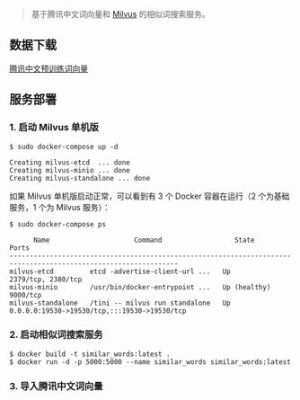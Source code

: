 > 基于腾讯中文词向量和 [Milvus](https://milvus.io/cn/docs) 的相似词搜索服务。

## 数据下载

[腾讯中文预训练词向量](https://pan.baidu.com/s/1Xud2TTo861hkdvjleDXslg?pwd=qnft)

## 服务部署

### 1. 启动 Milvus 单机版

```
$ sudo docker-compose up -d
```

```
Creating milvus-etcd  ... done
Creating milvus-minio ... done
Creating milvus-standalone ... done
```

如果 Milvus 单机版启动正常，可以看到有 3 个 Docker 容器在运行（2 个为基础服务，1 个为 Milvus 服务）：

```
$ sudo docker-compose ps
```

```
      Name                     Command                  State                          Ports
----------------------------------------------------------------------------------------------------------------
milvus-etcd         etcd -advertise-client-url ...   Up             2379/tcp, 2380/tcp
milvus-minio        /usr/bin/docker-entrypoint ...   Up (healthy)   9000/tcp
milvus-standalone   /tini -- milvus run standalone   Up             0.0.0.0:19530->19530/tcp,:::19530->19530/tcp
```

### 2. 启动相似词搜索服务

```
$ docker build -t similar_words:latest .
$ docker run -d -p 5000:5000 --name similar_words similar_words:latest
```

### 3. 导入腾讯中文词向量
